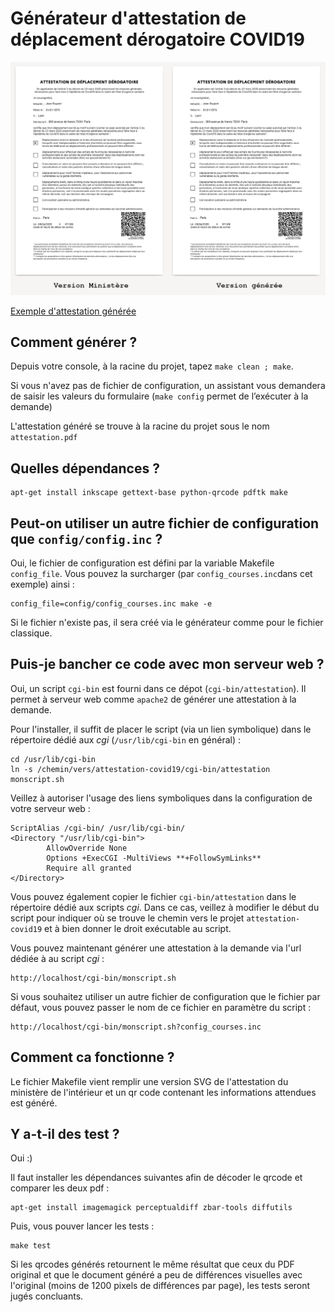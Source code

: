 # Générateur d'attestation de déplacement dérogatoire COVID19

![Comparaison entre le document du ministère et celui généré](exemples/comparaison.png)

[Exemple d'attestation générée](exemples/attestation_exemple.pdf)

## Comment générer ?

Depuis votre console, à la racine du projet, tapez ``make clean ; make``.

Si vous n'avez pas de fichier de configuration, un assistant vous demandera de saisir les valeurs du formulaire (``make config`` permet de l’exécuter à la demande)

L'attestation généré se trouve à la racine du projet sous le nom ``attestation.pdf``

## Quelles dépendances ?

    apt-get install inkscape gettext-base python-qrcode pdftk make

## Peut-on utiliser un autre fichier de configuration que ``config/config.inc`` ?

Oui, le fichier de configuration est défini par la variable Makefile ``config_file``. Vous pouvez la surcharger (par ``config_courses.inc``dans cet exemple) ainsi :

    config_file=config/config_courses.inc make -e

Si le fichier n'existe pas, il sera créé via le générateur comme pour le fichier classique.

## Puis-je bancher ce code avec mon serveur web ?

Oui, un script ``cgi-bin`` est fourni dans ce dépot (``cgi-bin/attestation``). Il permet à serveur web comme ``apache2`` de générer une attestation à la demande.

Pour l'installer, il suffit de placer le script (via un lien symbolique) dans le répertoire dédié aux *cgi* (``/usr/lib/cgi-bin`` en général) :

    cd /usr/lib/cgi-bin
    ln -s /chemin/vers/attestation-covid19/cgi-bin/attestation monscript.sh

Veillez à autoriser l'usage des liens symboliques dans la configuration de votre serveur web :

    ScriptAlias /cgi-bin/ /usr/lib/cgi-bin/
    <Directory "/usr/lib/cgi-bin">
            AllowOverride None
            Options +ExecCGI -MultiViews **+FollowSymLinks**
            Require all granted
    </Directory>

Vous pouvez également copier le fichier ``cgi-bin/attestation`` dans le répertoire dédié aux scripts *cgi*. Dans ce cas, veillez à modifier le début du script pour indiquer où se trouve le chemin vers le projet ``attestation-covid19`` et à bien donner le droit exécutable au script.

Vous pouvez maintenant générer une attestation à la demande via l'url dédiée à au script *cgi* :

    http://localhost/cgi-bin/monscript.sh

Si vous souhaitez utiliser un autre fichier de configuration que le fichier par défaut, vous pouvez passer le nom de ce fichier en paramètre du script :

    http://localhost/cgi-bin/monscript.sh?config_courses.inc

## Comment ca fonctionne ?

Le fichier Makefile vient remplir une version SVG de l'attestation du ministère de l'intérieur et un qr code contenant les informations attendues est généré.

## Y a-t-il des test ?

Oui :)

Il faut installer les dépendances suivantes afin de décoder le qrcode et comparer les deux pdf :

    apt-get install imagemagick perceptualdiff zbar-tools diffutils

Puis, vous pouver lancer les tests :

    make test

Si les qrcodes générés retournent le même résultat que ceux du PDF original et que le document généré a peu de différences visuelles avec l'original (moins de 1200 pixels de différences par page), les tests seront jugés concluants.
